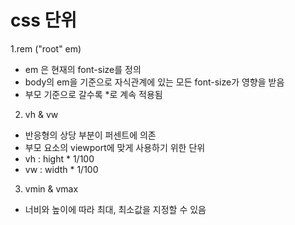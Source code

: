 # css 단위

1.rem ("root" em)
- em 은 현재의 font-size를 정의 
- body의 em을 기준으로 자식관계에 있는 모든 font-size가 영향을 받음
- 부모 기준으로 갈수록 *로 계속 적용됨 

2. vh & vw
- 반응형의 상당 부분이 퍼센트에 의존
- 부모 요소의 viewport에 맞게 사용하기 위한 단위
- vh : hight * 1/100
- vw : width * 1/100

3. vmin & vmax 
- 너비와 높이에 따라 최대, 최소값을 지정할 수 있음 
